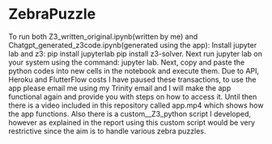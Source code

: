 # ZebraPuzzle
To run both Z3_written_original.ipynb(written by me) and Chatgpt_generated_z3code.ipynb(generated using the app):
Install jupyter lab and z3:
pip install jupyterlab
pip install z3-solver.
Next run jupyter lab on your system using the command:
jupyter lab.
Next, copy and paste the python codes into new cells in the notebook and execute them.
Due to API, Heroku and FlutterFlow costs I have paused these transactions, to use the app please email me using my Trinity email and I will make the app functional again and provide you with steps on how to access it. 
Until then there is a video included in this repository called app.mp4 which shows how the app functions.
Also there is a custom__Z3_python script I developed, however as explained in the report using this custom script would be very restrictive since the aim is to handle various zebra puzzles.
